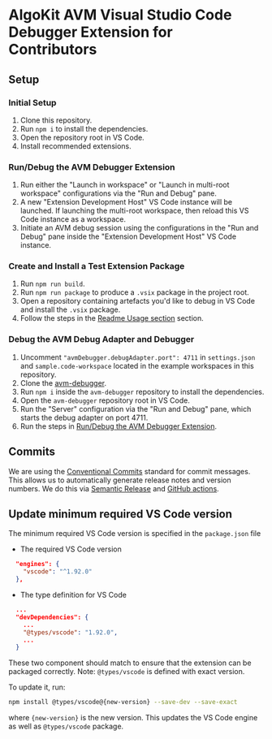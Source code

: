 # AlgoKit AVM Visual Studio Code Debugger Extension for Contributors

## Setup

### Initial Setup

1. Clone this repository.
1. Run `npm i` to install the dependencies.
1. Open the repository root in VS Code.
1. Install recommended extensions.

### Run/Debug the AVM Debugger Extension

1. Run either the "Launch in workspace" or "Launch in multi-root workspace" configurations via the "Run and Debug" pane.
1. A new "Extension Development Host" VS Code instance will be launched. If launching the multi-root workspace, then reload this VS Code instance as a workspace.
1. Initiate an AVM debug session using the configurations in the "Run and Debug" pane inside the "Extension Development Host" VS Code instance.

### Create and Install a Test Extension Package

1. Run `npm run build`.
1. Run `npm run package` to produce a `.vsix` package in the project root.
1. Open a repository containing artefacts you'd like to debug in VS Code and install the `.vsix` package.
1. Follow the steps in the [Readme Usage section](./README.md#usage) section.

### Debug the AVM Debug Adapter and Debugger

1. Uncomment `"avmDebugger.debugAdapter.port": 4711` in `settings.json` and `sample.code-workspace` located in the example workspaces in this repository.
1. Clone the [avm-debugger](https://github.com/algorand/avm-debugger).
1. Run `npm i` inside the `avm-debugger` repository to install the dependencies.
1. Open the `avm-debugger` repository root in VS Code.
1. Run the "Server" configuration via the "Run and Debug" pane, which starts the debug adapter on port 4711.
1. Run the steps in [Run/Debug the AVM Debugger Extension](#rundebug-the-avm-debugger-extension).

## Commits

We are using the [Conventional Commits](https://www.conventionalcommits.org/en/v1.0.0/#summary) standard for commit messages. This allows us to automatically generate release notes and version numbers. We do this via [Semantic Release](https://semantic-release.gitbook.io/semantic-release/) and [GitHub actions](.github/workflows/cd.yaml).

## Update minimum required VS Code version

The minimum required VS Code version is specified in the `package.json` file

- The required VS Code version

```json
  "engines": {
    "vscode": "^1.92.0"
  },
```

- The type definition for VS Code

```json
  ...
  "devDependencies": {
    ...
    "@types/vscode": "1.92.0",
    ...
  }
```

These two component should match to ensure that the extension can be packaged correctly. Note: `@types/vscode` is defined with exact version.

To update it, run:

```bash
npm install @types/vscode@{new-version} --save-dev --save-exact
```

where `{new-version}` is the new version. This updates the VS Code engine as well as `@types/vscode` package.
